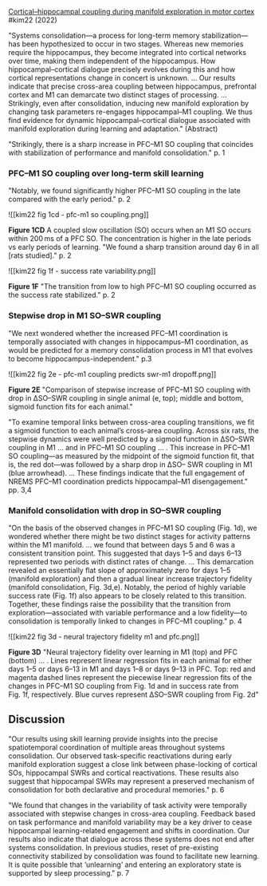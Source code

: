 [Cortical–hippocampal coupling during manifold exploration in motor cortex](https://doi.org/10.1038/s41586-022-05533-z) #kim22 (2022)

"Systems consolidation—a process for long-term memory stabilization—has been hypothesized to occur in two stages. Whereas new memories require the hippocampus, they become integrated into cortical networks over time, making them independent of the hippocampus. How hippocampal–cortical dialogue precisely evolves during this and how cortical representations change in concert is unknown. ... Our results indicate that precise cross-area coupling between hippocampus, prefrontal cortex and M1 can demarcate two distinct stages of processing. ... Strikingly, even after consolidation, inducing new manifold exploration by changing task parameters re-engages hippocampal–M1 coupling. We thus find evidence for dynamic hippocampal–cortical dialogue associated with manifold exploration during learning and adaptation." (Abstract)

"Strikingly, there is a sharp increase in PFC–M1 SO coupling that coincides with stabilization of performance and manifold consolidation." p. 1

### PFC–M1 SO coupling over long-term skill learning

"Notably, we found significantly higher PFC–M1 SO coupling in the late compared with the early period." p. 2

![[kim22 fig 1cd - pfc-m1 so coupling.png]]

**Figure 1CD** A coupled slow oscillation (SO) occurs when an M1 SO occurs within 200 ms of a PFC SO. The concentration is higher in the late periods vs early periods of learning. "We found a sharp transition around day 6 in all [rats studied]." p. 2

![[kim22 fig 1f - success rate variability.png]]

**Figure 1F** "The transition from low to high PFC–M1 SO coupling occurred as the success rate stabilized." p. 2

### Stepwise drop in M1 SO–SWR coupling

"We next wondered whether the increased PFC–M1 coordination is temporally associated with changes in hippocampus–M1 coordination, as would be predicted for a memory consolidation process in M1 that evolves to become hippocampus-independent." p.3 

![[kim22 fig 2e - pfc-m1 coupling predicts swr-m1 dropoff.png]]

**Figure 2E** "Comparison of stepwise increase of PFC–M1 SO coupling with drop in ΔSO–SWR coupling in single animal (e, top); middle and bottom, sigmoid function fits for each animal."

"To examine temporal links between cross-area coupling transitions, we fit a sigmoid function to each animal’s cross-area coupling. Across six rats, the stepwise dynamics were well predicted by a sigmoid function in ΔSO–SWR coupling in M1 ... and in PFC–M1 SO coupling ... . This increase in PFC–M1 SO coupling—as measured by the midpoint of the sigmoid function fit, that is, the red dot—was followed by a sharp drop in ΔSO– SWR coupling in M1 (blue arrowhead). ... These findings indicate that the full engagement of NREMS PFC–M1 coordination predicts hippocampal–M1 disengagement." pp. 3,4

### Manifold consolidation with drop in SO–SWR coupling

"On the basis of the observed changes in PFC–M1 SO coupling (Fig. 1d), we wondered whether there might be two distinct stages for activity patterns within the M1 manifold. ... we found that between days 5 and 6 was a consistent transition point. This suggested that days 1–5 and days 6–13 represented two periods with distinct rates of change. ... This demarcation revealed an essentially flat slope of approximately zero for days 1–5 (manifold exploration) and then a gradual linear increase trajectory fidelity (manifold consolidation, Fig. 3d,e). Notably, the period of highly variable success rate (Fig. 1f) also appears to be closely related to this transition. Together, these findings raise the possibility that the transition from exploration—associated with variable performance and a low fidelity—to consolidation is temporally linked to changes in PFC–M1 coupling." p. 4

![[kim22 fig 3d - neural trajectory fidelity m1 and pfc.png]]

**Figure 3D** "Neural trajectory fidelity over learning in M1 (top) and PFC (bottom) ... . Lines represent linear regression fits in each animal for either days 1–5 or days 6–13 in M1 and days 1–8 or days 9–13 in PFC. Top: red and magenta dashed lines represent the piecewise linear regression fits of the changes in PFC–M1 SO coupling from Fig. 1d and in success rate from Fig. 1f, respectively. Blue curves represent ΔSO–SWR coupling from Fig. 2d"

## Discussion

"Our results using skill learning provide insights into the precise spatiotemporal coordination of multiple areas throughout systems consolidation. Our observed task-specific reactivations during early manifold exploration suggest a close link between phase-locking of cortical SOs, hippocampal SWRs and cortical reactivations. These results also suggest that hippocampal SWRs may represent a preserved mechanism of consolidation for both declarative and procedural memories." p. 6

"We found that changes in the variability of task activity were temporally associated with stepwise changes in cross-area coupling. Feedback based on task performance and manifold variability may be a key driver to cease hippocampal learning-related engagement and shifts in coordination. Our results also indicate that dialogue across these systems does not end after systems consolidation. In previous studies, reset of pre-existing connectivity stabilized by consolidation was found to facilitate new learning. It is quite possible that ‘unlearning’ and entering an exploratory state is supported by sleep processing." p. 7
